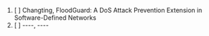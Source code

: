 1. [ ] Changting, FloodGuard: A DoS Attack Prevention Extension in Software-Defined Networks
2. [ ] ----, ----

